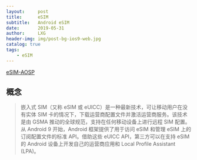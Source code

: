 ```yaml
---
layout:     post
title:      eSIM
subtitle:   Android eSIM
date:       2019-05-31
author:     LXG
header-img: img/post-bg-ios9-web.jpg
catalog: true
tags:
    - eSIM
---
```


[eSIM-AOSP](https://source.android.google.cn/devices/tech/connect/esim-overview)

## 概念

> 嵌入式 SIM（又称 eSIM 或 eUICC）是一种最新技术，可让移动用户在没有实体 SIM 卡的情况下，下载运营商配置文件并激活运营商服务。该技术是由 GSMA 推动的全球规范，支持在任何移动设备上进行远程 SIM 配置。从 Android 9 开始，Android 框架提供了用于访问 eSIM 和管理 eSIM 上的订阅配置文件的标准 API。借助这些 eUICC API，第三方可以在支持 eSIM 的 Android 设备上开发自己的运营商应用和 Local Profile Assistant (LPA)。






